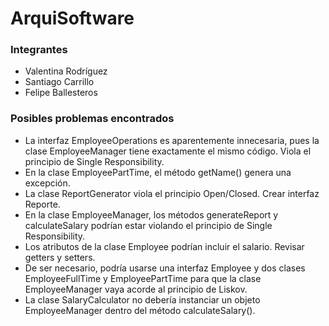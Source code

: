 # ArquiSoftware
### Integrantes
- Valentina Rodríguez
- Santiago Carrillo
- Felipe Ballesteros


### Posibles problemas encontrados
- La interfaz EmployeeOperations es aparentemente innecesaria, pues la clase EmployeeManager tiene exactamente el mismo código. Viola el principio de Single Responsibility.
- En la clase EmployeePartTime, el método getName() genera una excepción.
- La clase ReportGenerator viola el principio Open/Closed. Crear interfaz Reporte.
- En la clase EmployeeManager, los métodos generateReport y calculateSalary podrían estar violando el principio de Single Responsibility.
- Los atributos de la clase Employee podrían incluir el salario. Revisar getters y setters.
- De ser necesario, podría usarse una interfaz Employee y dos clases EmployeeFullTime y EmployeePartTime para que la clase EmployeeManager vaya acorde al principio de Liskov.
- La clase SalaryCalculator no debería instanciar un objeto EmployeeManager dentro del método calculateSalary().
